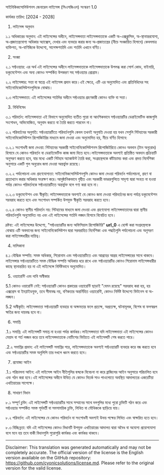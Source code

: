 সাইনিকিকসোলিউশনস জেনারেল লাইসেন্স (সিএসজিএল)
সংস্করণ 1.0

কার্যকর তারিখ: [2024 - 2028]

1. লাইসেন্স অনুদান

১.১ অধিকারের অনুদান: এই লাইসেন্সের অধীনে, লাইসেন্সদাতা লাইসেন্সদাতাকে একটি অ-এক্সক্লুসিভ, অ-স্থানান্তরযোগ্য, অ-প্রজাতন্ত্রযোগ্য অধিকার অ্যাক্সেস, দেখার এবং ব্যবহার করার জন্য অ-প্রজাতন্ত্রের (নীচে সংজ্ঞায়িত হিসাবে) কেবলমাত্র ব্যক্তিগত, অ-বাণিজ্যিক উদ্দেশ্যে, সাপেক্ষশর্তাদি এবং শর্তাদি এখানে বর্ণিত।

2. সংজ্ঞা

২.১ সফ্টওয়্যার: এর অর্থ এই লাইসেন্সের অধীনে লাইসেন্সদাতাকে লাইসেন্সদাতাকে উপলব্ধ করা সোর্স কোড, বাইনারি, ডকুমেন্টেশন এবং অন্য কোনও সম্পর্কিত উপকরণ সহ সফ্টওয়্যার প্রোগ্রাম।

২.২ লাইসেন্সার: সত্তা বা স্বতন্ত্র এই লাইসেন্স প্রদান করে।এই ক্ষেত্রে, এটি এর অনুমোদিত এবং প্রতিনিধিদের সহ সাইনোনিকোলিউশনগুলিকে বোঝায়।

২.৩ লাইসেন্সদাতা: এই লাইসেন্সের শর্তাদির অধীনে সফ্টওয়্যার গ্রহণকারী কোনও ব্যক্তি বা সত্তা।

3. বিধিনিষেধ

৩.১ পরিবর্তন: লাইসেন্সদাতা এই বিভাগে অনুমোদিত ব্যতীত পুরো বা আংশিকভাবে সফ্টওয়্যারটির ডেরাইভেটিভ কাজগুলি সংশোধন, অভিযোজিত, অনুবাদ করতে বা তৈরি করতে পারবেন না।

৩.২ পরিবর্তনের অনুমতি: সফ্টওয়্যারটিতে পরিবর্তনগুলি কেবল তখনই অনুমতি দেওয়া হয় যখন সেগুলি গিটহাবের সরকারী সাইনোনিকোলিউশন রিপোজিটরির মাধ্যমে জমা দেওয়া এবং অনুমোদিত হয়, নীচে বর্ণিত হিসাবে:

৩.২.১ সংশোধনী জমা দেওয়া: গিটহাবের সরকারী সাইনোনিকোলিউশনস রিপোজিটরিতে কোনও অবদান (টান অনুরোধ) হিসাবে যে কোনও পরিবর্তন বা ডেরাইভেটিভ কাজ জমা দিতে হবে।লাইসেন্সদাতাকে অবশ্যই প্রতিষ্ঠিত অবদান প্রক্রিয়াটি অনুসরণ করতে হবে, যার মধ্যে একটি গিটহাব অ্যাকাউন্ট তৈরি করা, সংগ্রহস্থলকে কাঁটাচামচ করা এবং প্রদত্ত নির্দেশিকা অনুসারে একটি পুল অনুরোধ জমা দেওয়া অন্তর্ভুক্ত রয়েছে।

৩.২.২ পর্যালোচনা এবং গ্রহণযোগ্যতা: সাইনোনিকসোলিউশনগুলি কোনও জমা দেওয়া পরিবর্তন পর্যালোচনা, গ্রহণ বা প্রত্যাখ্যান করার অধিকার সংরক্ষণ করে।আনুষ্ঠানিকভাবে গৃহীত এবং সরকারী ভাণ্ডারগুলিতে সাদৃশ্য দ্বারা সংহত না হওয়া পর্যন্ত কোনও পরিবর্তনকে সফ্টওয়্যারটিতে অন্তর্ভুক্ত বলে গণ্য করা হবে না।

৩.২.৩ ডকুমেন্টেশন এবং স্বীকৃতি: লাইসেন্সদাতাকে অবশ্যই যে কোনও জমা দেওয়া পরিবর্তনের জন্য পর্যাপ্ত ডকুমেন্টেশন সরবরাহ করতে হবে এবং সংশোধন সম্পর্কিত উপযুক্ত স্বীকৃতি সরবরাহ করতে হবে।

৩.২.৪ কোনও স্থানীয় পরিবর্তন নয়: গিটহাবের মাধ্যমে জমা দেওয়া এবং গ্রহণযোগ্য লাইসেন্সদাতাদের দ্বারা স্থানীয় পরিবর্তনগুলি অনুমোদিত নয় এবং এই লাইসেন্সের শর্তাদি লঙ্ঘন হিসাবে বিবেচিত হবে।

দ্রষ্টব্য: এই লাইসেন্সের উদ্দেশ্যে, "সফ্টওয়্যারটির জন্য অফিসিয়াল রিপোজিটরি" __url_0__ এ হোস্ট করা সংগ্রহস্থলকে বোঝায় এটি অবদানের জন্য সাইনোনিকোলিউশন দ্বারা সরবরাহিত নির্দেশিকা এবং পদ্ধতিগুলি পর্যালোচনা এবং অনুসরণ করা লাইসেন্সধারীর দায়িত্ব।

4. মালিকানা

৪.১ বৌদ্ধিক সম্পত্তি: সমস্ত অধিকার, শিরোনাম এবং সফ্টওয়্যারটিতে এবং আগ্রহের আগ্রহ লাইসেন্সারের সাথে থাকবে।লাইসেন্সার সফ্টওয়্যারটিতে সমস্ত বৌদ্ধিক সম্পত্তি অধিকার ধরে রাখে এবং সফ্টওয়্যারটির কোনও শিরোনাম লাইসেন্সধারীর কাছে স্থানান্তরিত হয় না এই লাইসেন্সে নির্দিষ্টভাবে অনুমোদিত।

5. ওয়্যারেন্টি এবং দাবি অস্বীকার

5.1 কোনও ওয়ারেন্টি নেই: সফ্টওয়্যারটি কোনও প্রকারের ওয়্যারেন্টি ছাড়াই "যেমন রয়েছে" সরবরাহ করা হয়, হয় এক্সপ্রেস বা ইমপ্লাইডযুক্ত, তবে সীমাবদ্ধ নয়, বণিকতার অন্তর্নিহিত ওয়্যারেন্টি, কোনও নির্দিষ্ট উদ্দেশ্যে ফিটনেস বা অ-লঙ্ঘন।

5.2 অস্বীকৃতি: লাইসেন্সদাতা সফ্টওয়্যারটি ব্যবহার বা অক্ষমতার ফলে প্রত্যক্ষ, অপ্রত্যক্ষ, ঘটনামূলক, বিশেষ বা ফলস্বরূপ ক্ষতির জন্য দায়বদ্ধ হবে না।

6. সমাপ্তি

.1.১ সমাপ্তি: এই লাইসেন্সটি সমাপ্ত না হওয়া পর্যন্ত কার্যকর।লাইসেন্সদাতা যদি লাইসেন্সদাতা এই লাইসেন্সের কোনও মেয়াদ বা শর্ত লঙ্ঘন করে তবে লাইসেন্সদাতাকে নোটিশের ভিত্তিতে এই লাইসেন্সটি শেষ করতে পারে।

.2.২ সমাপ্তির প্রভাব: এই লাইসেন্সটি সমাপ্তির পরে, লাইসেন্সদাতাকে অবশ্যই সফ্টওয়্যারটি ব্যবহার করে বন্ধ করতে হবে এবং সফ্টওয়্যারটির সমস্ত অনুলিপি তার দখলে ধ্বংস করতে হবে।

7. প্রযোজ্য আইন

.1.১ পরিচালনা আইন: এই লাইসেন্স আইন নীতিগুলির দ্বন্দ্বকে বিবেচনা না করে ব্রাজিলের আইন অনুসারে পরিচালিত হবে এবং গঠন করা হবে।এই লাইসেন্সের অধীনে উত্থিত যে কোনও বিতর্ক সাও পাওলোতে অবস্থিত আদালতের একচেটিয়া এখতিয়ারের সাপেক্ষে।

8. সাধারণ বিধান

৮.১ সম্পূর্ণ চুক্তি: এই লাইসেন্সটি সফ্টওয়্যারটির সাথে সম্মানের সাথে দলগুলির মধ্যে পুরো চুক্তিটি গঠন করে এবং সফ্টওয়্যার সম্পর্কিত সমস্ত পূর্ববর্তী বা সমসাময়িক চুক্তি, লিখিত বা মৌখিককে ছাড়িয়ে যায়।

৮.২ পরিবর্তন: এই লাইসেন্সের যে কোনও পরিবর্তন বা সংশোধনী অবশ্যই উভয় পক্ষের লিখিত এবং স্বাক্ষরিত হতে হবে।

৮.৩ বিচ্ছিন্নতা: যদি এই লাইসেন্সের কোনও বিধানটি উপযুক্ত এখতিয়ারের আদালত দ্বারা অবৈধ বা অযোগ্য প্রয়োগযোগ্য বলে মনে হয় তবে বাকী বিধানগুলি পুরোপুরি কার্যকর এবং কার্যকর থাকবে।

---
Disclaimer: This translation was generated automatically and may not be completely accurate. The official version of the license is the English version available on the GitHub repository: https://github.com/cyonicsolutions/license.md. Please refer to the original version for the valid license.